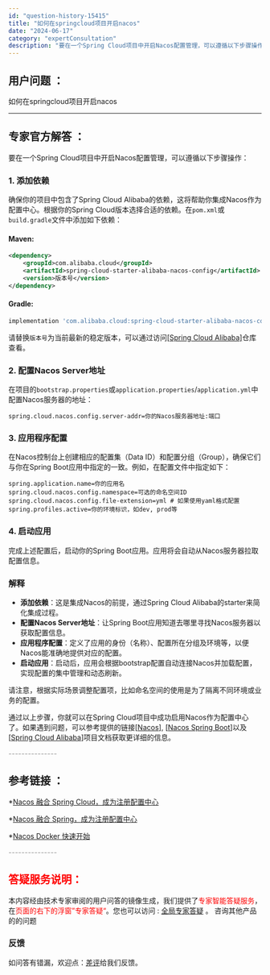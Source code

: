 ```yaml
---
id: "question-history-15415"
title: "如何在springcloud项目开启nacos"
date: "2024-06-17"
category: "expertConsultation"
description: "要在一个Spring Cloud项目中开启Nacos配置管理，可以遵循以下步骤操作：### 1. 添加依赖确保你的项目中包含了Spring Cloud Alibaba的依赖，这将帮助你集成Nacos作为配置中心。根据你的Spring Cloud版本选择合适的依赖。在`pom.xml`或`build."
---
```


## 用户问题 ： 
 如何在springcloud项目开启nacos  

---------------
## 专家官方解答 ：

要在一个Spring Cloud项目中开启Nacos配置管理，可以遵循以下步骤操作：

### 1. 添加依赖

确保你的项目中包含了Spring Cloud Alibaba的依赖，这将帮助你集成Nacos作为配置中心。根据你的Spring Cloud版本选择合适的依赖。在`pom.xml`或`build.gradle`文件中添加如下依赖：

#### Maven:
```xml
<dependency>
    <groupId>com.alibaba.cloud</groupId>
    <artifactId>spring-cloud-starter-alibaba-nacos-config</artifactId>
    <version>版本号</version>
</dependency>
```

#### Gradle:
```groovy
implementation 'com.alibaba.cloud:spring-cloud-starter-alibaba-nacos-config:版本号'
```
请替换`版本号`为当前最新的稳定版本，可以通过访问[[Spring Cloud Alibaba]](https://github.com/alibaba/spring-cloud-alibaba)仓库查看。

### 2. 配置Nacos Server地址

在项目的`bootstrap.properties`或`application.properties`/`application.yml`中配置Nacos服务器的地址：

```properties
spring.cloud.nacos.config.server-addr=你的Nacos服务器地址:端口
```

### 3. 应用程序配置

在Nacos控制台上创建相应的配置集（Data ID）和配置分组（Group），确保它们与你在Spring Boot应用中指定的一致。例如，在配置文件中指定如下：

```properties
spring.application.name=你的应用名
spring.cloud.nacos.config.namespace=可选的命名空间ID
spring.cloud.nacos.config.file-extension=yml # 如果使用yaml格式配置
spring.profiles.active=你的环境标识，如dev, prod等
```

### 4. 启动应用

完成上述配置后，启动你的Spring Boot应用。应用将会自动从Nacos服务器拉取配置信息。

### 解释

- **添加依赖**：这是集成Nacos的前提，通过Spring Cloud Alibaba的starter来简化集成过程。
- **配置Nacos Server地址**：让Spring Boot应用知道去哪里寻找Nacos服务器以获取配置信息。
- **应用程序配置**：定义了应用的身份（名称）、配置所在分组及环境等，以便Nacos能准确地提供对应的配置。
- **启动应用**：启动后，应用会根据bootstrap配置自动连接Nacos并加载配置，实现配置的集中管理和动态刷新。

请注意，根据实际场景调整配置项，比如命名空间的使用是为了隔离不同环境或业务的配置。

通过以上步骤，你就可以在Spring Cloud项目中成功启用Nacos作为配置中心了。如果遇到问题，可以参考提供的链接[[Nacos](https://github.com/alibaba/nacos)], [[Nacos Spring Boot](https://github.com/nacos-group/nacos-spring-boot-project)]以及[[Spring Cloud Alibaba](https://github.com/alibaba/spring-cloud-alibaba)]项目文档获取更详细的信息。


<font color="#949494">---------------</font> 


## 参考链接 ：

*[Nacos 融合 Spring Cloud，成为注册配置中心](https://nacos.io/docs/latest/ecology/use-nacos-with-spring-cloud)
 
 *[Nacos 融合 Spring，成为注册配置中心](https://nacos.io/docs/latest/ecology/use-nacos-with-spring)
 
 *[Nacos Docker 快速开始](https://nacos.io/docs/latest/quickstart/quick-start-docker)


 <font color="#949494">---------------</font> 
 


## <font color="#FF0000">答疑服务说明：</font> 

本内容经由技术专家审阅的用户问答的镜像生成，我们提供了<font color="#FF0000">专家智能答疑服务</font>，在<font color="#FF0000">页面的右下的浮窗”专家答疑“</font>。您也可以访问 : [全局专家答疑](https://answer.opensource.alibaba.com/docs/intro) 。 咨询其他产品的的问题

### 反馈
如问答有错漏，欢迎点：[差评](https://ai.nacos.io/user/feedbackByEnhancerGradePOJOID?enhancerGradePOJOId=15485)给我们反馈。
